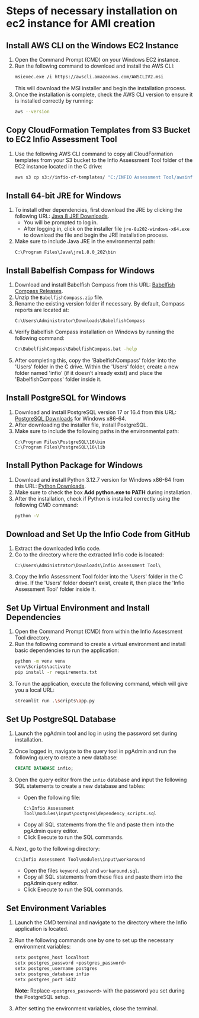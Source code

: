 # Steps of necessary installation on ec2 instance for AMI creation

## Install AWS CLI on the Windows EC2 Instance

1. Open the Command Prompt (CMD) on your Windows EC2 instance.
2. Run the following command to download and install the AWS CLI:
    ```bash
    msiexec.exe /i https://awscli.amazonaws.com/AWSCLIV2.msi
    ```
    This will download the MSI installer and begin the installation process.
3. Once the installation is complete, check the AWS CLI version to ensure it is installed correctly by running:
    ```bash
    aws --version
    ```

## Copy CloudFormation Templates from S3 Bucket to EC2 Infio Assessment Tool

1. Use the following AWS CLI command to copy all CloudFormation templates from your S3 bucket to the Infio Assessment Tool folder of the EC2 instance located in the C drive:
    ```bash
    aws s3 cp s3://infio-cf-templates/ "C:/INFIO Assessment Tool/awsinfrasetup/" --recursive
    ```

## Install 64-bit JRE for Windows

1. To install other dependencies, first download the JRE by clicking the following URL: [Java 8 JRE Downloads](https://www.oracle.com/in/java/technologies/javase/javase8-archive-downloads.html).
    - You will be prompted to log in.
    - After logging in, click on the installer file `jre-8u202-windows-x64.exe` to download the file and begin the JRE installation process.
2. Make sure to include Java JRE in the environmental path:
    ```
    C:\Program Files\Java\jre1.8.0_202\bin
    ```

## Install Babelfish Compass for Windows

1. Download and install Babelfish Compass from this URL: [Babelfish Compass Releases](https://github.com/babelfish-for-postgresql/babelfish_compass/releases/tag/v2024-10b).
2. Unzip the `BabelfishCompass.zip` file.
3. Rename the existing version folder if necessary. By default, Compass reports are located at:
    ```
    C:\Users\Administrator\Downloads\BabelfishCompass
    ```
4. Verify Babelfish Compass installation on Windows by running the following command:
    ```bash
    C:\BabelfishCompass\BabelfishCompass.bat -help
    ```
5. After completing this, copy the 'BabelfishCompass' folder into the 'Users' folder in the C drive. Within the 'Users' folder, create a new folder named 'infio' (if it doesn’t already exist) and place the 'BabelfishCompass' folder inside it.

## Install PostgreSQL for Windows

1. Download and install PostgreSQL version 17 or 16.4 from this URL: [PostgreSQL Downloads](https://www.enterprisedb.com/downloads/postgres-postgresql-downloads) for Windows x86-64.
2. After downloading the installer file, install PostgreSQL.
3. Make sure to include the following paths in the environmental path:
    ```
    C:\Program Files\PostgreSQL\16\bin
    C:\Program Files\PostgreSQL\16\lib
    ```

## Install Python Package for Windows

1. Download and install Python 3.12.7 version for Windows x86-64 from this URL: [Python Downloads](https://www.python.org/downloads/windows/).
2. Make sure to check the box **Add python.exe to PATH** during installation.
3. After the installation, check if Python is installed correctly using the following CMD command:
    ```bash
    python -V
    ```

## Download and Set Up the Infio Code from GitHub

1. Extract the downloaded Infio code.
2. Go to the directory where the extracted Infio code is located:
    ```
    C:\Users\Administrator\Downloads\Infio Assessment Tool\
    ```
3. Copy the Infio Assessment Tool folder into the 'Users' folder in the C drive. If the 'Users' folder doesn't exist, create it, then place the 'Infio Assessment Tool' folder inside it.

## Set Up Virtual Environment and Install Dependencies

1. Open the Command Prompt (CMD) from within the Infio Assessment Tool directory.
2. Run the following command to create a virtual environment and install basic dependencies to run the application:
    ```bash
    python -m venv venv
    venv\Scripts\activate
    pip install -r requirements.txt
    ```
3. To run the application, execute the following command, which will give you a local URL:
    ```bash
    streamlit run .\scripts\app.py
    ```

## Set Up PostgreSQL Database

1. Launch the pgAdmin tool and log in using the password set during installation.
2. Once logged in, navigate to the query tool in pgAdmin and run the following query to create a new database:
    ```sql
    CREATE DATABASE infio;
    ```
3. Open the query editor from the `infio` database and input the following SQL statements to create a new database and tables:
    - Open the following file:
      ```
      C:\Infio Assessment Tool\modules\input\postgres\dependency_scripts.sql
      ```
    - Copy all SQL statements from the file and paste them into the pgAdmin query editor.
    - Click Execute to run the SQL commands.

4. Next, go to the following directory:
    ```
    C:\Infio Assessment Tool\modules\input\workaround
    ```
    - Open the files `keyword.sql` and `workaround.sql`.
    - Copy all SQL statements from these files and paste them into the pgAdmin query editor.
    - Click Execute to run the SQL commands.

## Set Environment Variables

1. Launch the CMD terminal and navigate to the directory where the Infio application is located.
2. Run the following commands one by one to set up the necessary environment variables:
    ```bash
    setx postgres_host localhost
    setx postgres_password <postgres_password>
    setx postgres_username postgres
    setx postgres_database infio
    setx postgres_port 5432
    ```
    **Note:** Replace `<postgres_password>` with the password you set during the PostgreSQL setup.

3. After setting the environment variables, close the terminal.
